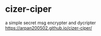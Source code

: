 # cizer-ciper
a simple secret msg encrypter and dycripter 
https://arpan200502.github.io/cizer-ciper/
